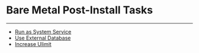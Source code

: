 # Bare Metal Post-Install Tasks
------------
 * [Run as System Service](run-as-system-service.md)
 * [Use External Database](use-external-database.md)
 * [Increase Ulimit](increase-ulimit.md)